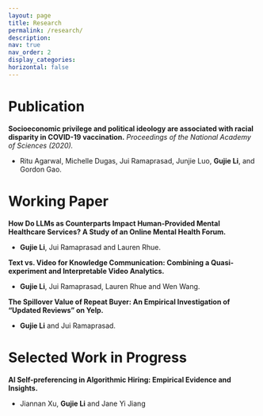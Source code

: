 ```yaml
---
layout: page
title: Research
permalink: /research/
description: 
nav: true
nav_order: 2
display_categories: 
horizontal: false
---
```

# Publication
**Socioeconomic privilege and political ideology are associated with racial disparity in COVID-19 vaccination.**
*Proceedings of the National Academy of Sciences (2020).*
- Ritu Agarwal, Michelle Dugas, Jui Ramaprasad, Junjie Luo, **Gujie Li**, and Gordon Gao.

<!-- Placeholder example -->
<!-- - *[Add upcoming publication title here]* -->

# Working Paper
**How Do LLMs as Counterparts Impact Human-Provided Mental Healthcare Services? A Study of an Online Mental Health Forum.**
- **Gujie Li**, Jui Ramaprasad and Lauren Rhue.

**Text vs. Video for Knowledge Communication: Combining a Quasi-experiment and Interpretable Video Analytics.**
- **Gujie Li**, Jui Ramaprasad, Lauren Rhue and Wen Wang.

**The Spillover Value of Repeat Buyer: An Empirical Investigation of “Updated Reviews” on Yelp.**
- **Gujie Li** and Jui Ramaprasad.

<!-- Placeholder example -->
<!-- - *[Add working paper title here]* -->

# Selected Work in Progress
**AI Self-preferencing in Algorithmic Hiring: Empirical Evidence and Insights.**
- Jiannan Xu, **Gujie Li** and Jane Yi Jiang
